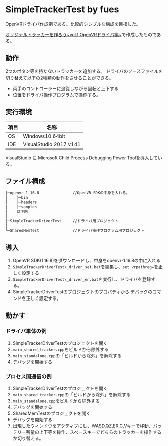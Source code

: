 # SimpleTrackerTest by fues

OpenVRドライバ作成例である。比較的シンプルな構成を目指した。

[オリジナルトラッカーを作ろう\~vol.1 OpenVRドライバ編\~](https://kamibushiele.booth.pm/items/2860813)で作成したものである。

## 動作

2つのボタン等を持たないトラッカーを追加する。
ドライバのソースファイルを切り替えて以下の2種類の動作をさせることができる。

- 両手のコントローラーに追従しながら回転と上下する
- 位置をドライバ操作プログラムで操作する。

## 実行環境

|項目|名称|
|--|--|
|OS|Windows10 64bit|
|IDE|VisualStudio 2017 v141|

VisualStudio に Microsoft Child Process Debugging Power Toolを導入している。

## ファイル構成

```txt
├─openvr-1.16.8               //OpenVR SDKの中身を入れる。
│    ├─bin
│    ├─headers
│    ├─samples
│    以下略
│
├─SimpleTrackerDriverTest     //ドライバ用プロジェクト
│
└─SharedMemTest               //ドライバ操作プログラム用プロジェクト
```

## 導入

1. OpenVR SDK(1.16.8)をダウンロードし、中身をopenvr-1.16.8の中に入れる
1. `SimpleTrackerDriverTest\_driver_set.bat`を編集し、`set vrpathreg=`を正しく設定する
1. `SimpleTrackerDriverTest\_driver_en.bat`を実行し、ドライバを登録する。
1. SimpleTrackerDriverTestのプロジェクトのプロパティから デバッグのコマンドを正しく設定する。

## 動かす

### ドライバ単体の例

1. SimpleTrackerDriverTestのプロジェクトを開く
1. `main_shared_tracker.cpp`をビルドから除外する
1. `main_standalone.cpp`の「ビルドから除外」を解除する
1. デバッグを開始する

### プロセス間通信の例

1. SimpleTrackerDriverTestのプロジェクトを開く
1. `main_shared_tracker.cpp`の「ビルドから除外」を解除する
1. `main_standalone.cpp`をビルドから除外する
1. デバッグを開始する
1. SharedMemTestのプロジェクトを開く
1. デバッグを開始する
1. 出現したウィンドウをアクティブにし、WASD,QZ,ER,C,Vキーで移動、バッテリー残量の上下等を操作、スペースキーでどちらのトラッカーを操作するか切り替える。